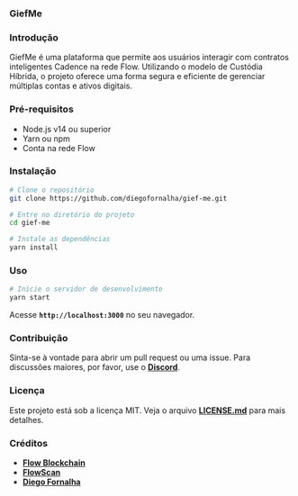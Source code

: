 ### **GiefMe**

### Introdução

GiefMe é uma plataforma que permite aos usuários interagir com contratos inteligentes Cadence na rede Flow. Utilizando o modelo de Custódia Híbrida, o projeto oferece uma forma segura e eficiente de gerenciar múltiplas contas e ativos digitais.

### Pré-requisitos

- Node.js v14 ou superior
- Yarn ou npm
- Conta na rede Flow

### Instalação

```bash
# Clone o repositório
git clone https://github.com/diegofornalha/gief-me.git

# Entre no diretório do projeto
cd gief-me

# Instale as dependências
yarn install

```

### Uso

```bash
# Inicie o servidor de desenvolvimento
yarn start

```

Acesse **`http://localhost:3000`** no seu navegador.

### Contribuição

Sinta-se à vontade para abrir um pull request ou uma issue. Para discussões maiores, por favor, use o **[Discord](https://discord.com/invite/hT8EpC5mUN)**.

### Licença

Este projeto está sob a licença MIT. Veja o arquivo **[LICENSE.md](https://chat.openai.com/LICENSE.md)** para mais detalhes.

### Créditos

- **[Flow Blockchain](https://www.onflow.org/)**
- **[FlowScan](https://flowscan.org/)**
- **[Diego Fornalha](https://github.com/diegofornalha)**